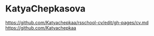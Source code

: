 # KatyaChepkasova
https://github.com/Katyachepkaa/rsschool-cv/edit/gh-pages/cv.md
https://github.com/Katyachepkaa

